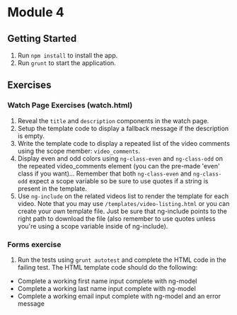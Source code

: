 # Module 4

## Getting Started
1. Run `npm install` to install the app.
2. Run `grunt` to start the application.

## Exercises

### Watch Page Exercises (watch.html)
1. Reveal the `title` and `description` components in the watch page.
2. Setup the template code to display a fallback message if the description is empty.
3. Write the template code to display a repeated list of the video comments using the scope member: `video_comments`.
4. Display even and odd colors using `ng-class-even` and `ng-class-odd` on the repeated video_comments element (you can the pre-made 'even' class if you want)... Remember that both `ng-class-even` and `ng-class-odd` expect a scope variable so be sure to use quotes if a string is present in the template.
5. Use `ng-include` on the related videos list to render the template for each video. Note that you may use
`/templates/video-listing.html` or you can create your own template file. Just be sure that ng-include points to the right path to download the file (also remember to use quotes unless you're using a scope variable inside of ng-include).

### Forms exercise
1. Run the tests using `grunt autotest` and complete the HTML code in the failing test. The HTML template
code should do the following:
  - Complete a working first name input complete with ng-model
  - Complete a working last name input complete with ng-model
  - Complete a working email input complete with ng-model and an error message
